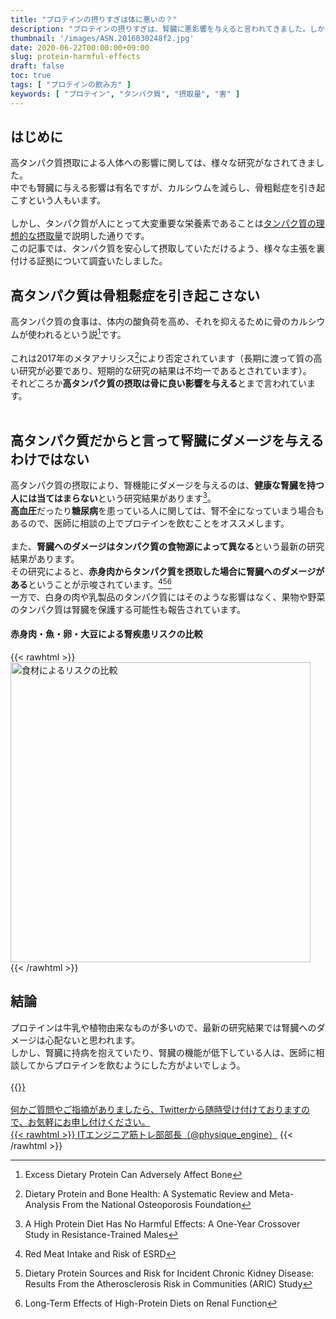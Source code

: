 ```yaml
---
title: "プロテインの摂りすぎは体に悪いの？"
description: "プロテインの摂りすぎは、腎臓に悪影響を与えると言われてきました。しかし最新の研究結果で、タンパク質の食物源による影響が示唆されています。"
thumbnail: '/images/ASN.2016030248f2.jpg'
date: 2020-06-22T00:00:00+09:00
slug: protein-harmful-effects
draft: false
toc: true
tags: [ "プロテインの飲み方" ]
keywords: [ "プロテイン", "タンパク質", "摂取量", "害" ]
---
```


## はじめに

高タンパク質摂取による人体への影響に関しては、様々な研究がなされてきました。  
中でも腎臓に与える影響は有名ですが、カルシウムを減らし、骨粗鬆症を引き起こすという人もいます。  
<br>
しかし、タンパク質が人にとって大変重要な栄養素であることは[タンパク質の理想的な摂取量](/post/protein-intake/)で説明した通りです。  
この記事では、タンパク質を安心して摂取していただけるよう、様々な主張を裏付ける証拠について調査いたしました。  

## 高タンパク質は骨粗鬆症を引き起こさない

高タンパク質の食事は、体内の酸負荷を高め、それを抑えるために骨のカルシウムが使われるという説[^1]です。  
<br>
これは2017年のメタアナリシス[^2]により否定されています（長期に渡って質の高い研究が必要であり、短期的な研究の結果は不均一であるとされています）。  
それどころか**高タンパク質の摂取は骨に良い影響を与える**とまで言われています。  
<br>

[^1]: Excess Dietary Protein Can Adversely Affect Bone  
[^2]: Dietary Protein and Bone Health: A Systematic Review and Meta-Analysis From the National Osteoporosis Foundation

## 高タンパク質だからと言って腎臓にダメージを与えるわけではない

高タンパク質の摂取により、腎機能にダメージを与えるのは、**健康な腎臓を持つ人には当てはまらない**という研究結果があります[^3]。  
**高血圧**だったり**糖尿病**を患っている人に関しては、腎不全になっていまう場合もあるので、医師に相談の上でプロテインを飲むことをオススメします。  
<br>
また、**腎臓へのダメージはタンパク質の食物源によって異なる**という最新の研究結果があります。  
その研究によると、**赤身肉からタンパク質を摂取した場合に腎臓へのダメージがある**ということが示唆されています。[^4][^5][^6]  
一方で、白身の肉や乳製品のタンパク質にはそのような影響はなく、果物や野菜のタンパク質は腎臓を保護する可能性も報告されています。  

#### 赤身肉・魚・卵・大豆による腎疾患リスクの比較

{{< rawhtml >}}
<img width="480px" src="/images/ASN.2016030248f2.jpg" alt="食材によるリスクの比較" />
{{< /rawhtml >}}
<br>
[^3]: A High Protein Diet Has No Harmful Effects: A One-Year Crossover Study in Resistance-Trained Males  
[^4]: Red Meat Intake and Risk of ESRD  
[^5]: Dietary Protein Sources and Risk for Incident Chronic Kidney Disease: Results From the Atherosclerosis Risk in Communities (ARIC) Study  
[^6]: Long-Term Effects of High-Protein Diets on Renal Function

## 結論

プロテインは牛乳や植物由来なものが多いので、最新の研究結果では腎臓へのダメージは心配ないと思われます。  
しかし、腎臓に持病を抱えていたり、腎臓の機能が低下している人は、医師に相談してからプロテインを飲むようにした方がよいでしょう。  
<br>
{{<a href="/post/2020-06-14---proteinmap.md">}}  
<br>
何かご質問やご指摘がありましたら、Twitterから随時受け付けておりますので、お気軽にお申し付けください。  
{{< rawhtml >}}
<a href="https://twitter.com/physique_engine" target="_blank" rel="nofollow">ITエンジニア筋トレ部部長（@physique_engine）</a>
{{< /rawhtml >}}
